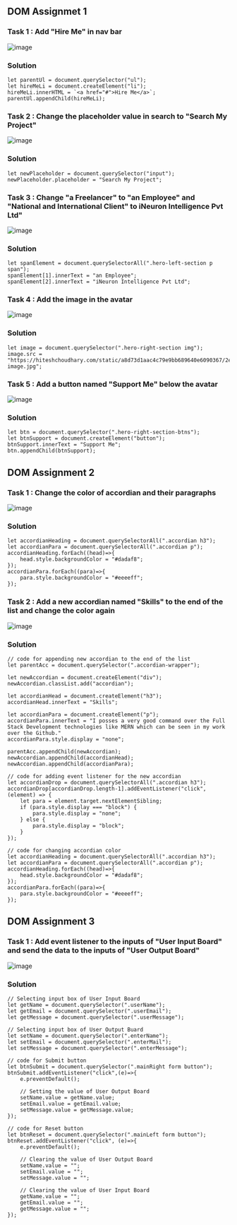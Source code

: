 ## DOM Assignmet 1

### Task 1 : Add "Hire Me" in nav bar

![image](https://user-images.githubusercontent.com/48837703/215449066-347e1572-0fe4-4efb-a024-366618a3a591.png)

### Solution

```
let parentUl = document.querySelector("ul");
let hireMeLi = document.createElement("li");
hireMeLi.innerHTML = `<a href="#">Hire Me</a>`;
parentUl.appendChild(hireMeLi);
```

### Task 2 : Change the placeholder value in search to "Search My Project"

![image](https://user-images.githubusercontent.com/48837703/215451474-e71ce622-4dc5-4c41-8f0b-e54d035a094b.png)

### Solution

```
let newPlaceholder = document.querySelector("input");
newPlaceholder.placeholder = "Search My Project";
```

### Task 3 : Change "a Freelancer" to "an Employee" and "National and International Client" to iNeuron Intelligence Pvt Ltd"

![image](https://user-images.githubusercontent.com/48837703/215527128-a8b9ce1f-9fa5-4f46-8d69-8d7d67b196fd.png)

### Solution

```
let spanElement = document.querySelectorAll(".hero-left-section p span");
spanElement[1].innerText = "an Employee";
spanElement[2].innerText = "iNeuron Intelligence Pvt Ltd";
```

### Task 4 : Add the image in the avatar

![image](https://user-images.githubusercontent.com/48837703/215529728-a26d78f5-da9d-4a84-b4b7-cced4cb64bb5.png)

### Solution

```
let image = document.querySelector(".hero-right-section img");
image.src = "https://hiteshchoudhary.com/static/a8d73d1aac4c79e9bb689640e6090367/2eaab/person-image.jpg";
```

### Task 5 : Add a button named "Support Me" below the avatar

![image](https://user-images.githubusercontent.com/48837703/215531933-e9e4fc68-9161-4124-8cbf-94dbcf4f782d.png)

### Solution

```
let btn = document.querySelector(".hero-right-section-btns");
let btnSupport = document.createElement("button");
btnSupport.innerText = "Support Me";
btn.appendChild(btnSupport);
```

## DOM Assignment 2

### Task 1 : Change the color of accordian and their paragraphs

![image](https://user-images.githubusercontent.com/48837703/215551263-1b8a8286-6a6e-4b0a-99a1-8d5e3be21419.png)

### Solution

```
let accordianHeading = document.querySelectorAll(".accordian h3");
let accordianPara = document.querySelectorAll(".accordian p");
accordianHeading.forEach((head)=>{
    head.style.backgroundColor = "#dadaf8";
});
accordianPara.forEach((para)=>{
    para.style.backgroundColor = "#eeeeff";
});
```

### Task 2 : Add a new accordian named "Skills" to the end of the list and change the color again

![image](https://user-images.githubusercontent.com/48837703/215706443-20efaf4f-c6c3-4372-81f8-8ecbd2cbc112.png)

### Solution

```
// code for appending new accordian to the end of the list
let parentAcc = document.querySelector(".accordian-wrapper");

let newAccordian = document.createElement("div");
newAccordian.classList.add("accordian");

let accordianHead = document.createElement("h3");
accordianHead.innerText = "Skills";

let accordianPara = document.createElement("p");
accordianPara.innerText = "I posses a very good command over the Full Stack Development technologies like MERN which can be seen in my work over the Github."
accordianPara.style.display = "none";

parentAcc.appendChild(newAccordian);
newAccordian.appendChild(accordianHead);
newAccordian.appendChild(accordianPara);

// code for adding event listener for the new accordian
let accordianDrop = document.querySelectorAll(".accordian h3");
accordianDrop[accordianDrop.length-1].addEventListener("click", (element) => {
    let para = element.target.nextElementSibling;
    if (para.style.display === "block") {
        para.style.display = "none";
    } else {
        para.style.display = "block";
    }
});

// code for changing accordian color
let accordianHeading = document.querySelectorAll(".accordian h3");
let accordianPara = document.querySelectorAll(".accordian p");
accordianHeading.forEach((head)=>{
    head.style.backgroundColor = "#dadaf8";
});
accordianPara.forEach((para)=>{
    para.style.backgroundColor = "#eeeeff";
});
```

## DOM Assignment 3

### Task 1 : Add event listener to the inputs of "User Input Board" and send the data to the inputs of "User Output Board"

![image](https://user-images.githubusercontent.com/48837703/215722534-1a522e56-ae6b-4a70-ba8a-9f2b09d3e6ef.png)

### Solution

```
// Selecting input box of User Input Board
let getName = document.querySelector(".userName");
let getEmail = document.querySelector(".userEmail");
let getMessage = document.querySelector(".userMessage");

// Selecting input box of User Output Buard
let setName = document.querySelector(".enterName");
let setEmail = document.querySelector(".enterMail");
let setMessage = document.querySelector(".enterMessage");

// code for Submit button
let btnSubmit = document.querySelector(".mainRight form button");
btnSubmit.addEventListener("click",(e)=>{
    e.preventDefault();

    // Setting the value of User Output Board
    setName.value = getName.value;
    setEmail.value = getEmail.value;
    setMessage.value = getMessage.value;
});

// code for Reset button
let btnReset = document.querySelector(".mainLeft form button");
btnReset.addEventListener("click", (e)=>{
    e.preventDefault();

    // Clearing the value of User Output Board
    setName.value = "";
    setEmail.value = "";
    setMessage.value = "";

    // Clearing the value of User Input Board
    getName.value = "";
    getEmail.value = "";
    getMessage.value = "";
});
```
